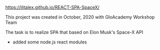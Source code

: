 
https://ilitalex.github.io/REACT-SPA-SpaceX/

This project was created in October, 2020 with GloAcademy Workshop Team

The task is to realize SPA that based on Elon Musk's Space-X API
- added some node.js react modules
